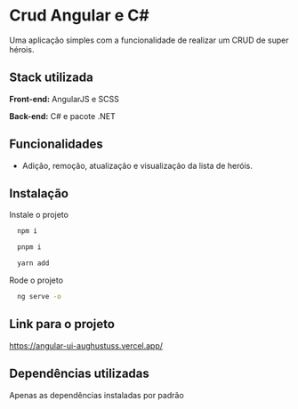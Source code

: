 
# Crud Angular e C#

Uma aplicação simples com a funcionalidade de realizar um CRUD de super hérois.
## Stack utilizada

**Front-end:** AngularJS e SCSS

**Back-end:** C# e pacote .NET



## Funcionalidades

- Adição, remoção, atualização e visualização da lista de heróis.


## Instalação

Instale o projeto

```bash
  npm i
```

```bash
  pnpm i
```

```bash
  yarn add
```

Rode o projeto

```bash
  ng serve -o
```
    
## Link para o projeto 

https://angular-ui-aughustuss.vercel.app/

## Dependências utilizadas

Apenas as dependências instaladas por padrão
